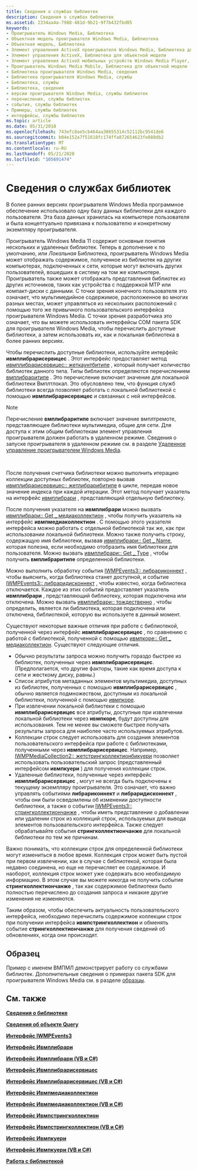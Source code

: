 ```yaml
---
title: Сведения о службах библиотек
description: Сведения о службах библиотек
ms.assetid: 2334aa4a-7988-481d-9b21-9f7b432fbd05
keywords:
- Проигрыватель Windows Media, Библиотека
- Объектная модель проигрывателя Windows Media, Библиотека
- Объектная модель, Библиотека
- Элемент управления ActiveX проигрывателя Windows Media, Библиотека для объектной модели
- Элемент управления ActiveX, Библиотека для объектной модели
- Элемент управления ActiveX мобильных устройств Windows Media Player, Библиотека для объектной модели
- Проигрыватель Windows Media Mobile, Библиотека для объектной модели
- Библиотека проигрывателя Windows Media, сведения
- Библиотека проигрывателя Windows Media, службы
- Библиотека, службы
- Библиотека, сведения
- версии проигрывателя Windows Media, службы библиотек
- перечисления, службы библиотек
- события, службы библиотек
- Примеры, службы библиотек
- интерфейсы, службы библиотек
ms.topic: article
ms.date: 05/31/2018
ms.openlocfilehash: 743efc8ae5cb464aa38655314c52112bc9541de6
ms.sourcegitcommit: b04e152a7f51618fc174ffa872654623fe088db2
ms.translationtype: MT
ms.contentlocale: ru-RU
ms.lasthandoff: 05/21/2020
ms.locfileid: "105691474"
---
```

# <a name="about-library-services"></a>Сведения о службах библиотек

В более ранних версиях проигрывателя Windows Media программное обеспечение использовало одну базу данных библиотеки для каждого пользователя. Эта база данных хранилась на компьютере пользователя и была концептуально привязана к пользователю и конкретному экземпляру проигрывателя.

Проигрыватель Windows Media 11 содержит основные понятия нескольких и удаленных библиотек. Теперь в дополнение к по умолчанию, или *Локальная* Библиотека, проигрыватель Windows Media может отображать содержимое, полученное из библиотек на других компьютерах, подключенных к сети, которые могут включать других пользователей, вошедших в систему на том же компьютере. Проигрыватель также может отображать представления библиотек из других источников, таких как устройства с поддержкой MTP или компакт-диски с данными. С точки зрения конечного пользователя это означает, что мультимедийное содержимое, расположенное во многих разных местах, может управляться из нескольких расположений с помощью того же привычного пользовательского интерфейса проигрывателя Windows Media. С точки зрения разработчика это означает, что вы можете использовать интерфейсы COM пакета SDK для проигрывателя Windows Media, чтобы перечислить доступные библиотеки, а затем использовать их, как и локальная библиотека в более ранних версиях.

Чтобы перечислить доступные библиотеки, используйте интерфейс **ивмплибрарисервицес** . Этот интерфейс предоставляет метод [ивмплибрарисервицес:: жеткаунтбитипе](/previous-versions/windows/desktop/api/wmp/nf-wmp-iwmplibraryservices-getcountbytype) , который получает количество библиотек данного типа. Типы библиотек определяются перечислением [вмплибраритипе](/previous-versions/windows/desktop/api/wmp/ne-wmp-wmplibrarytype) . Это перечисление включает значение для локальной библиотеки Вмплтлокал. Это обусловлено тем, что функция служб библиотеки всегда позволяет работать с локальной библиотекой с помощью **ивмплибрарисервицес** и связанных с ней интерфейсов.

> [!Note]  
> Перечисление **вмплибраритипе** включает значение вмплтремоте, представляющее библиотеки мультимедиа, общие для сети. Для доступа к этим общим библиотекам элемент управления проигрывателя должен работать в удаленном режиме. Сведения о запуске проигрывателя в удаленном режиме см. в разделе [Удаленное управление проигрывателем Windows Media](remoting-the-windows-media-player-control.md).

 

После получения счетчика библиотеки можно выполнить итерацию коллекции доступных библиотек, повторно вызвав [ивмплибрарисервицес:: жетлибрарибитипе](/previous-versions/windows/desktop/api/wmp/nf-wmp-iwmplibraryservices-getlibrarybytype) в цикле, передав новое значение индекса при каждой итерации. Этот метод получает указатель на интерфейс [ивмплибрари](/previous-versions/windows/desktop/api/wmp/nn-wmp-iwmplibrary) , представляющий отдельную библиотеку.

После получения указателя на **ивмплибрари** можно вызвать [ивмплибрари:: Get \_ медиаколлектион](/previous-versions/windows/desktop/api/wmp/nf-wmp-iwmplibrary-get_mediacollection) , чтобы получить указатель на интерфейс **ивмпмедиаколлектион** . С помощью этого указателя интерфейса можно работать с отдельной библиотекой так же, как при использовании локальной библиотеки. Можно также получить строку, содержащую имя библиотеки, вызвав [ивмплибрари:: Get \_ Name](/previous-versions/windows/desktop/api/wmp/nf-wmp-iwmplibrary-get_name), которая полезна, если необходимо отобразить имя библиотеки для пользователя. Можно вызвать [ивмплибрари:: Get \_ Type](/previous-versions/windows/desktop/api/wmp/nf-wmp-iwmplibrary-get_type) , чтобы получить **вмплибраритипе** определенной библиотеки.

Можно выполнить обработку события [IWMPEvents3:: либрариконнект](/previous-versions/windows/desktop/api/wmp/nf-wmp-iwmpevents3-libraryconnect) , чтобы выяснить, когда библиотека станет доступной, и событие [IWMPEvents3:: либраридисконнект](/previous-versions/windows/desktop/api/wmp/nf-wmp-iwmpevents3-librarydisconnect) , чтобы известно, когда библиотека отключается. Каждое из этих событий предоставляет указатель **ивмплибрари** , представляющий библиотеку, которая подключена или отключена. Можно вызвать [ивмплибрари:: тождественно](/previous-versions/windows/desktop/api/wmp/nf-wmp-iwmplibrary-isidentical) , чтобы определить, является ли библиотека, которая подключена или отключена, библиотекой, которую вы используете в данный момент.

Существуют некоторые важные отличия при работе с библиотекой, полученной через интерфейс **ивмплибрарисервицес** , по сравнению с работой с библиотекой, полученной с помощью [ивмпкоре:: Get \_ медиаколлектион](/previous-versions/windows/desktop/api/wmp/nf-wmp-iwmpcore-get_mediacollection). Существуют следующие отличия.

-   Обычно результаты запроса можно получить гораздо быстрее из библиотек, полученных через **ивмплибрарисервицес**. (Предполагается, что другие факторы, такие как время доступа к сети и жесткому диску, равны.)
-   Список атрибутов метаданных элементов мультимедиа, доступных из библиотек, полученных с помощью **ивмплибрарисервицес** , обычно является подмножеством, доступным из локальной библиотеки, полученной с помощью [ивмпкоре](/previous-versions/windows/desktop/api/wmp/nn-wmp-iwmpcore).
-   При извлечении локальной библиотеки с помощью **ивмплибрарисервицес** все атрибуты, доступные при извлечении локальной библиотеки через **ивмпкоре**, будут доступны для использования. Тем не менее вы сможете быстрее получать результаты запроса для наиболее часто используемых атрибутов.
-   Коллекции строк следует использовать для создания элементов пользовательского интерфейса при работе с библиотеками, полученными через **ивмплибрарисервицес**. Например, [IWMPMediaCollection2:: жетстрингколлектионбикуери](/previous-versions/windows/desktop/api/wmp/nf-wmp-iwmpmediacollection2-getstringcollectionbyquery) позволяет использовать пользовательский запрос (представленный интерфейсом **ивмпкуери** ) для получения коллекции строк.
-   Удаленные библиотеки, полученные через интерфейс **ивмплибрарисервицес** , могут не всегда быть подключены к текущему экземпляру проигрывателя. Это означает, что важно управлять событиями **либрариконнект** и **либраридисконнект** , чтобы они были осведомлены об изменении доступности библиотеки, а также о событии [IWMPEvents3:: стрингколлектиончанже](/previous-versions/windows/desktop/api/wmp/nf-wmp-iwmpevents3-stringcollectionchange) , чтобы иметь представление о добавлении или удалении строк из коллекций строк, используемых для вывода элементов пользовательского интерфейса. Также следует обрабатывайте события **стрингколлектиончанже** для локальной библиотеки по тем же причинам.

Важно понимать, что коллекции строк для определенной библиотеки могут измениться в любое время. Коллекция строк может быть пустой при первом извлечении, как в случае с библиотекой, которая была недавно соединена, но еще не перечисляет ее содержимое. И наоборот, коллекция строк может уже содержать всю необходимую информацию. В этом случае вы можете никогда не получить событие **стрингколлектиончанже** , так как содержимое библиотеки было полностью перечислено до создания запроса и никакие другие изменения не изменяются.

Таким образом, чтобы обеспечить актуальность пользовательского интерфейса, необходимо перечислить содержимое коллекции строк при получении интерфейса **ивмпстрингколлектион** и обменять событие **стрингколлектиончанже** для получения сведений об обновлениях, когда они происходят.

## <a name="sample"></a>Образец

Пример с именем ВМПМЛ демонстрирует работу со службами библиотек. Дополнительные сведения о примерах пакета SDK для проигрывателя Windows Media см. в разделе [образцы](samples.md).

## <a name="related-topics"></a>См. также

<dl> <dt>

[**Сведения о библиотеке**](about-the-library.md)
</dt> <dt>

[**Сведения об объекте Query**](about-the-query-object.md)
</dt> <dt>

[**Интерфейс IWMPEvents3**](/previous-versions/windows/desktop/api/wmp/nn-wmp-iwmpevents3)
</dt> <dt>

[**Интерфейс Ивмплибрари**](/previous-versions/windows/desktop/api/wmp/nn-wmp-iwmplibrary)
</dt> <dt>

[**Интерфейс Ивмплибрари (VB и C#)**](iwmplibrary--vb-and-c.md)
</dt> <dt>

[**Интерфейс Ивмплибрарисервицес**](/previous-versions/windows/desktop/api/wmp/nn-wmp-iwmplibraryservices)
</dt> <dt>

[**Интерфейс Ивмплибрарисервицес (VB и C#)**](iwmplibraryservices--vb-and-c.md)
</dt> <dt>

[**Интерфейс Ивмпмедиаколлектион**](/previous-versions/windows/desktop/api/wmp/nn-wmp-iwmpmediacollection)
</dt> <dt>

[**Интерфейс Ивмпмедиаколлектион (VB и C#)**](iwmpmediacollection--vb-and-c.md)
</dt> <dt>

[**Интерфейс Ивмпстрингколлектион**](/previous-versions/windows/desktop/api/wmp/nn-wmp-iwmpstringcollection)
</dt> <dt>

[**Интерфейс Ивмпстрингколлектион (VB и C#)**](iwmpstringcollection--vb-and-c.md)
</dt> <dt>

[**Интерфейс Ивмпкуери**](/previous-versions/windows/desktop/api/wmp/nn-wmp-iwmpquery)
</dt> <dt>

[**Интерфейс Ивмпкуери (VB и C#)**](iwmpquery--vb-and-c.md)
</dt> <dt>

[**Работа с библиотекой**](working-with-the-library.md)
</dt> </dl>

 

 




